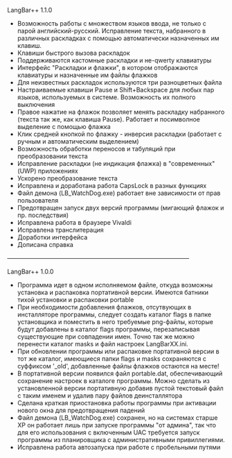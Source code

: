 LangBar++  1.1.0

- Возможность работы с множеством языков ввода, не только с парой английский-русский. Исправление текста, набранного в различных раскладках с помощью автоматически назначенных им клавиш. 
- Клавиши быстрого вызова раскладок
- Поддерживаются кастомные раскладки и не-qwerty клавиатуры
- Интерфейс "Раскладки и флажки", в котором отображаются клавиатуры и назначенные им файлы флажков
- Для неизвестных раскладок используются три разноцветных файла
- Настраиваемые клавиши Pause и Shift+Backspace для любых пар языков, используемых в системе. Возможность их полного выключения
- Правое нажатие на флажок позволяет менять раскладку набранного (текста так же, как клавиша Pause). Работает и посимволное выделение с помощью флажка
- Клик средней кнопкой по флажку - инверсия раскладки (работает с ручным и автоматическим выделением)
- Возможность обработки переносов и табуляций при преобразовании текста
- Исправление раскладки (не индикация флажка) в "современных" (UWP) приложениях
- Ускорено преобразование текста
- Исправлена и доработана работа CapsLock в разных функциях
- Файл демона (LB_WatchDog.exe) работает вне зависимости от прав пользователя
- Предотвращен запуск двух версий программы (мигающий флажок и пр. последствия)
- Исправлена работа в браузере Vivaldi
- Исправлена транслитерация
- Доработки интерфейса
- Дописана справка

——————————————————————————————

LangBar++  1.0.0

- Программа идет в одном исполняемом файле, откуда возможны установка и распаковка портативной версии. Имеются батники тихой установки и распаковки portable
- При необходимости добавления флажков, отсутвующих в инсталляторе программы, следует создать каталог flags в папке установщика и поместить в него требуемые png-файлы, которые будут добавлены в каталог flags программы, перезаписывая существующие при совпадении имен. Точно так же можно перенести каталог masks и файл настроек LangBarXX.ini.
- При обновлении программы или распаковке портативной версии в тот же каталог, имеющиеся папки flags и masks сохраняются с суффиксом '_old', добавленные файлы флажков остаются на месте!
- В портативной версии появился файл portable.dat, обеспечивающий сохранение настроек в каталоге программы. Можно сделать из установленной версии портативную добавив пустой текстовый файл с таким именем и удалив пару файлов деинсталлятора
- Сделана краткая приостановка работы программы при активации нового окна для предотвращения падений
- Файл демона (LB_WatchDog.exe) сохранен, но на системах старше XP он работает лишь при запуске программы "от админа", так что для его использования с включенным UAC требуется запуск программы из планировщика с административными привиллегиями.
- Исправлена работа автозапуска при работе с пробельными путями

